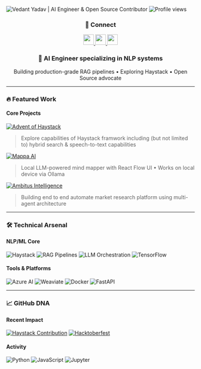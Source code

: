 ![Vedant Yadav | AI Engineer & Open Source Contributor](https://github.com/user-attachments/assets/505e9fb5-7373-407b-8b02-3238a6b534f8)
![Profile views](https://komarev.com/ghpvc/?username=theMimikyu&label=Profile%20views&color=0e75b6&style=flat)


<h3 align="center">🔗 Connect</h3>
<p align="center">
  <a href="https://linkedin.com/in/thevedantyadav" target="_blank">
    <img src="https://img.shields.io/badge/-LinkedIn-0077B5?style=for-the-badge" height="28">
  </a>
  <a href="https://knowvedant.vercel.app" target="_blank">
    <img src="https://img.shields.io/badge/Portfolio(🚧🚧)-4285F4?style=for-the-badge" height="28">
  </a>
  <a href="mailto:v010010001@gmail.com">
    <img src="https://img.shields.io/badge/Email-EA4335?style=for-the-badge" height="28">
  </a>
</p>

<h3 align="center">🚀 AI Engineer specializing in NLP systems</h3>
<p align="center">
  Building production-grade RAG pipelines • Exploring Haystack • Open Source advocate
</p>

---

### 🔥 **Featured Work**
#### **Core Projects**
[![Advent of Haystack](https://img.shields.io/badge/Advent_of_Haystack-2024-412991?logo=openai&style=for-the-badge)](https://github.com/TheMimikyu/adventOfHaystack)
> Explore capabilities of Haystack framwork including (but not limited to) hybrid search & speech-to-text capabilities

[![Mappa AI](https://img.shields.io/badge/Mappa_AI-Mind_Mapping-61DAFB?logo=react&style=for-the-badge)](https://github.com/TheMimikyu/mappa)
> Local LLM-powered mind mapper with React Flow UI • Works on local device via Ollama

[![Ambitus Intelligence](https://img.shields.io/badge/Ambitus_Intelligence-Market_Intelligence_Automation-38B2AC?logo=openai&style=for-the-badge)](https://github.com/Ambitus-Intelligence)
> Building end to end automate market research platform using multi-agent architecture

---

### 🛠️ **Technical Arsenal**
#### **NLP/ML Core**
![Haystack](https://img.shields.io/badge/Haystack-Expert-FF6F00?logo=pytorch)
![RAG Pipelines](https://img.shields.io/badge/RAG_Pipelines-Production-412991)
![LLM Orchestration](https://img.shields.io/badge/LLM_Orchestration-Arize_Phoenix-3F4F75)
![TensorFlow](https://img.shields.io/badge/TensorFlow-FF6F00?logo=tensorflow)

#### **Tools & Platforms**
![Azure AI](https://img.shields.io/badge/Azure_AI-Expert-0078D4?logo=microsoft-azure)
![Weaviate](https://img.shields.io/badge/Weaviate-Vector_DB-326CE5?logo=kubernetes)
![Docker](https://img.shields.io/badge/Docker-2496ED?logo=docker)
![FastAPI](https://img.shields.io/badge/FastAPI-009688?logo=fastapi)

---

### 📈 **GitHub DNA**
<!-- Remove stats cards and replace with contribution highlights -->
#### **Recent Impact**
[![Haystack Contribution](https://img.shields.io/badge/Haystack_Core-Integration_Fix-brightgreen)](https://github.com/deepset-ai/haystack-core-integrations/pull/1260)
[![Hacktoberfest](https://img.shields.io/badge/Hacktoberfest-41_Merged_PR-purple)](https://github.com/tldr-pages/tldr/pulls?q=is%3Apr+author%3ATheMimikyu)

#### **Activity**
<!-- Customize with your actual stats -->
![Python](https://img.shields.io/badge/Python-45%25-blue)
![JavaScript](https://img.shields.io/badge/JavaScript-30%25-yellow)
![Jupyter](https://img.shields.io/badge/Jupyter-25%25-orange)
